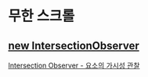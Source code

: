 # 무한 스크롤

## [new IntersectionObserver](https://developer.mozilla.org/ko/docs/Web/API/Intersection_Observer_API)

[Intersection Observer - 요소의 가시성 관찰](https://heropy.blog/2019/10/27/intersection-observer/)